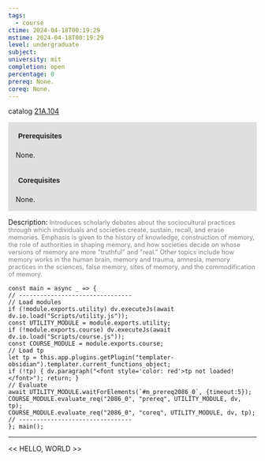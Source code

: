 ```yaml
---
tags:
  - course
ctime: 2024-04-18T00:19:29
mstime: 2024-04-18T00:19:29
level: undergraduate
subject: 
university: mit
completion: open
percentage: 0
prereq: None.
coreq: None.
---
```


catalog [21A.104](http://student.mit.edu/catalog/m21Aa.html#21A.104)

<span style="display: block; padding: 15px; background-color: rgb(100, 100, 100, 0.2);"><font id="m_prereq2086_0" style="display: block; font-family: Arial, sans-serif; font-weight: bold; padding: 5px">Prerequisites</font><br><span id="prereq2086_0">None.</span></span>
<span style="display: block; padding: 15px; background-color: rgb(100, 100, 100, 0.2);"><font id="m_coreq2086_0" style="display: block; font-family: Arial, sans-serif; font-weight: bold; padding: 5px">Corequisites</font><br><span id="coreq2086_0">None.</span></span>

<font style="">Description:</font>
<font style="color: grey; font-size: 0.8rem;">Introduces scholarly debates about the sociocultural practices through which individuals and societies create, sustain, recall, and erase memories. Emphasis is given to the history of knowledge, construction of memory, the role of authorities in shaping memory, and how societies decide on whose versions of memory are more "truthful" and "real." Other topics include how memory works in the human brain, memory and trauma, amnesia, memory practices in the sciences, false memory, sites of memory, and the commodification of memory.</font>

```dataviewjs
const main = async _ => {
// --------------------------------
// Load modules
if (!module.exports.utility) dv.executeJs(await dv.io.load("Scripts/utility.js"));
const UTILITY_MODULE = module.exports.utility;
if (!module.exports.course) dv.executeJs(await dv.io.load("Scripts/course.js"));
const COURSE_MODULE = module.exports.course;
// Load tp
let tp = this.app.plugins.getPlugin("templater-obsidian").templater.current_functions_object;
if (!tp) { dv.paragraph("<font style='color: red'>tp not loaded!</font>"); return; }
// Evaluate
await UTILITY_MODULE.waitForElements(`#m_prereq2086_0`, {timeout:5});
COURSE_MODULE.evaluate_req("2086_0", "prereq", UTILITY_MODULE, dv, tp);
COURSE_MODULE.evaluate_req("2086_0", "coreq", UTILITY_MODULE, dv, tp);
// --------------------------------
}; main();
```

---

<< HELLO, WORLD >>
